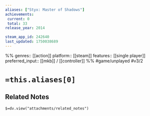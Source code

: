 ```yaml
---
aliases: ["Styx: Master of Shadows"]
achievements:
 current: 0
 total: 33
release_year: 2014

steam_app_id: 242640
last_updated: 1750038689
---
```

%%
genres:: [[action]]
platform:: [[steam]]
features:: [[single player]]
preferred_input:: [[mkb]] / [[controller]]
%%
#game/unplayed
#v3/2

# `=this.aliases[0]`
## Related Notes
`$=dv.view("attachments/related_notes")`